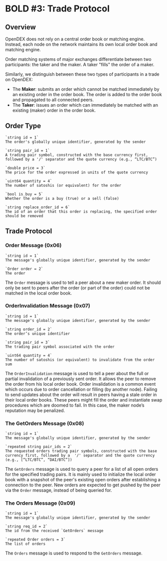 # BOLD #3: Trade Protocol

## Overview

OpenDEX does not rely on a central order book or matching engine. Instead, each node on the network maintains its own local order book and matching engine.

Order matching systems of major exchanges differentiate between two participants: the taker and the maker. A taker "fills" the order of a maker. 

Similarly, we distinguish between these two types of participants in a trade on OpenDEX:

* The **Maker**: submits an order which cannot be matched immediately by an existing order in the order book. The order is added to the order book and propagated to all connected peers. 
* The **Taker**: issues an order which can immediately be matched with an existing (maker) order in the order book.

## Order Type

	`string id = 1`
	The order's globally unique identifier, generated by the sender 

    `string pair_id = 1`
    A trading pair symbol, constructed with the base currency first, followed by a '/' separator and the quote currency (e.g., “LTC/BTC”)

    `double price = 3`
    The price for the order expressed in units of the quote currency

    `uint64 quantity = 4`
    The number of satoshis (or equivalent) for the order

    `bool is_buy = 5`
    Whether the order is a buy (true) or a sell (false)
    
    `string replace_order_id = 6`
    The id of an order that this order is replacing, the specified order should be removed

## Trade Protocol
### Order Message (0x06)

    `string id = 1`
	The message's globally unique identifier, generated by the sender 

	`Order order = 2`
	The order

The `Order` message is used to tell a peer about a new maker order. It should only be sent to peers after the order (or part of the order) could not be matched in the local order book.

### OrderInvalidation Message (0x07)

	`string id = 1`
	The message's globally unique identifier, generated by the sender 

    `string order_id = 2`
    The order’s unique identifier

    `string pair_id = 3`
    The trading pair symbol associated with the order

    `uint64 quantity = 4`
    The number of satoshis (or equivalent) to invalidate from the order sum

The `OrderInvalidation` message is used to tell a peer about the full or partial invalidation of a previously sent order. It allows the peer to remove the order from his local order book. Order invalidation is a common event which occurs due to order cancellation or filling (by another node). Failing to send updates about the order will result in peers having a stale order in their local order books. These peers might fill the order and instantiate swap procedures which are doomed to fail. In this case, the maker node’s reputation may be penalized. 

### The GetOrders Message (0x08)

	`string id = 1`
	The message's globally unique identifier, generated by the sender 

    `repeated string pair_ids = 2`
    The requested orders trading pair symbols, constructed with the base currency first, followed by a  '/' separator and the quote currency (e.g., [“LTC/BTC”, “DAI/BTC”])

The `GetOrders` message is used to query a peer for a list of all open orders for the specified trading pairs. It is mainly used to initialize the local order book with a snapshot of the peer's existing open orders after establishing a connection to the peer. New orders are expected to get pushed by the peer via the `Order` message, instead of being queried for. 

### The Orders Message (0x09)

	`string id = 1`
	The message's globally unique identifier, generated by the sender 

    `string req_id = 2`
    The id from the received `GetOrders` message

    `repeated Order orders = 3`
    The list of orders

The `Orders` message is used to respond to the `GetOrders` message.
